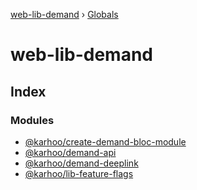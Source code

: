 [web-lib-demand](README.md) › [Globals](globals.md)

# web-lib-demand

## Index

### Modules

* [@karhoo/create-demand-bloc-module](modules/_karhoo_create_demand_bloc_module.md)
* [@karhoo/demand-api](modules/_karhoo_demand_api.md)
* [@karhoo/demand-deeplink](modules/_karhoo_demand_deeplink.md)
* [@karhoo/lib-feature-flags](modules/_karhoo_lib_feature_flags.md)
